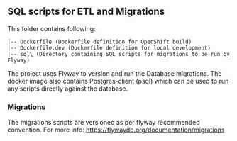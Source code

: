 ## SQL scripts for ETL and Migrations

This folder contains following:

```
|-- Dockerfile (Dockerfile definition for OpenShift build)
|-- Dockerfile.dev (Dockerfile definition for local development)
|-- sql\ (Directory containing SQL scripts for migrations to be run by Flyway)
```

The project uses Flyway to version and run the Database migrations. The docker image also contains Postgres-client (psql)
which can be used to run any scripts directly against the database.

### Migrations

The migrations scripts are versioned as per flyway recommended convention. For more info:
https://flywaydb.org/documentation/migrations
